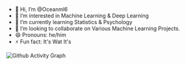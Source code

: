 - 👋 Hi, I’m @Oceanml6
- 👀 I’m interested in Machine Learning & Deep Learning
- 🌱 I’m currently learning Statistics & Psychology
- 💞️ I’m looking to collaborate on Various Machine Learning Projects.
- 😄 Pronouns: he/him
- ⚡ Fun fact: It's Wat It's

![Github Activity Graph](https://activity-graph.herokuapp.com/graph?username=Oceanml6&theme=xcode)
<!---
Oceanml6/Oceanml6 is a ✨ special ✨ repository because its `README.md` (this file) appears on your GitHub profile.
You can click the Preview link to take a look at your changes.
--->
